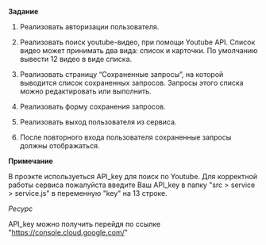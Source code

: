**Задание**

1. Реализовать авторизации пользователя.

2. Реализовать поиск youtube-видео, при помощи Youtube API.
Список видео может принимать два вида: список и карточки. По умолчанию вывести 12 видео в виде списка.

3. Реализовать страницу “Сохраненные запросы”, на которой выводится список сохраненных запросов. Запросы этого списка можно редактировать или выполнить.

4. Реализовать форму сохранения запросов.

5. Реализовать выход пользователя из сервиса.

6. После повторного входа пользователя сохраненные запросы должны отображаться.
 
**Примечание**

В проэкте используеться API_key для поиск по Youtube. 
Для корректной работы сервиса пожалуйста введите Ваш API_key в папку "src > service > service.js" в переменную "key" на 13 строке.

  *Ресурс*
  
API_key можно получить перейдя по ссылке "https://console.cloud.google.com/"

